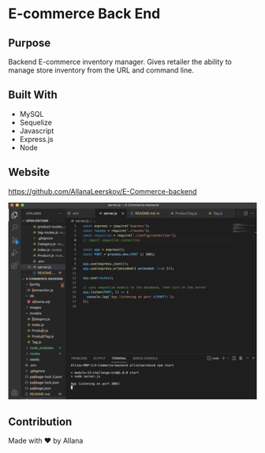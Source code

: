 # E-commerce Back End 

## Purpose
Backend E-commerce inventory manager. Gives retailer the ability to manage store inventory from the URL and command line.

## Built With
* MySQL
* Sequelize
* Javascript
* Express.js
* Node

## Website
https://github.com/AllanaLeerskov/E-Commerce-backend

![Webpage Snapshot](images/screen-shot.png)

## Contribution
Made with ❤️ by Allana
